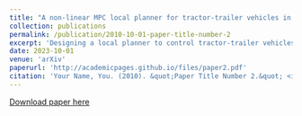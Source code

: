 ```yaml
---
title: "A non-linear MPC local planner for tractor-trailer vehicles in forward and backward maneuvering"
collection: publications
permalink: /publication/2010-10-01-paper-title-number-2
excerpt: 'Designing a local planner to control tractor-trailer vehicles in forward and backward maneuvering is a challenging control problem in the research community of autonomous driving systems. Considering a critical situation in the stability of tractor-trailer systems, a practical and novel approach is presented to design a non-linear MPC(NMPC) local planner for tractor-trailer autonomous vehicles in both forward and backward maneuvering. The tractor velocity and steering angle are considered to be control variables. The proposed NMPC local planner is designed to handle jackknife situations, avoiding multiple static obstacles, and path following in both forward and backward maneuvering. The challenges mentioned above are converted into a constrained problem that can be handled simultaneously by the proposed NMPC local planner. The direct multiple shooting approach is used to convert the optimal control problem(OCP) into a non-linear programming problem(NLP) that IPOPT solvers can solve in CasADi. The controller performance is evaluated through different backup and forward maneuvering scenarios in the Gazebo simulation environment in real-time. It achieves asymptotic stability in avoiding static obstacles and accurate tracking performance while respecting path constraints. Finally, the proposed NMPC local planner is integrated with an open-source autonomous driving software stack called AutowareAi.'
date: 2023-10-01
venue: 'arXiv'
paperurl: 'http://academicpages.github.io/files/paper2.pdf'
citation: 'Your Name, You. (2010). &quot;Paper Title Number 2.&quot; <i>Journal 1</i>. 1(2).'
---
```


[Download paper here](https://arxiv.org/pdf/2212.11427)